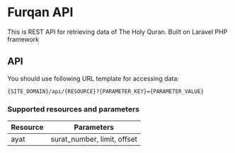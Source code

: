 # Furqan API

This is REST API for retrieving data of The Holy Quran. Built on Laravel PHP framework

## API

You should use following URL template for accessing data:

`{SITE_DOMAIN}/api/{RESOURCE}?{PARAMETER_KEY}={PARAMETER_VALUE}`

### Supported resources and parameters

| Resource | Parameters   |
|----------|--------------|
|  ayat    | surat_number, limit, offset |